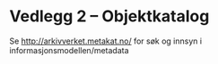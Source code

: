 # Vedlegg 2 – Objektkatalog

Se
[<span class="underline">http://arkivverket.metakat.no/</span>](http://arkivverket.metakat.no/)
for søk og innsyn i informasjonsmodellen/metadata

